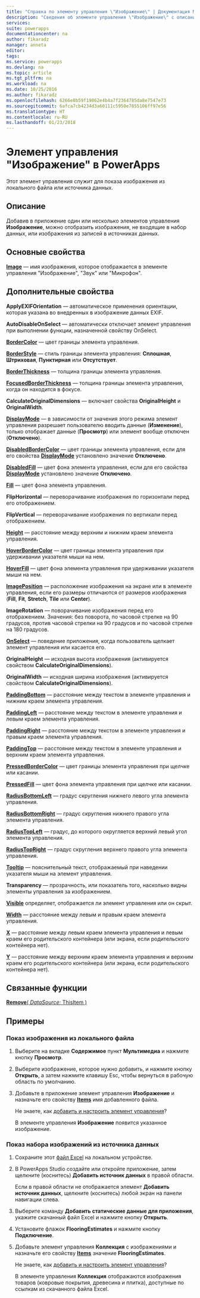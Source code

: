 ```yaml
---
title: "Справка по элементу управления \"Изображение\" | Документация Майкрософт"
description: "Сведения об элементе управления \"Изображение\" с описанием его свойств и примерами"
services: 
suite: powerapps
documentationcenter: na
author: fikaradz
manager: anneta
editor: 
tags: 
ms.service: powerapps
ms.devlang: na
ms.topic: article
ms.tgt_pltfrm: na
ms.workload: na
ms.date: 10/25/2016
ms.author: fikaradz
ms.openlocfilehash: 6266e8b59f19862e4b4a7f2364785da8e7547e73
ms.sourcegitcommit: 6afca7cb4234d3a60111c5950e7855106ff97e56
ms.translationtype: HT
ms.contentlocale: ru-RU
ms.lasthandoff: 01/23/2018
---
```

# <a name="image-control-in-powerapps"></a>Элемент управления "Изображение" в PowerApps
Этот элемент управления служит для показа изображения из локального файла или источника данных.

## <a name="description"></a>Описание
Добавив в приложение один или несколько элементов управления **Изображение**, можно отобразить изображения, не входящие в набор данных, или изображения из записей в источниках данных.

## <a name="key-properties"></a>Основные свойства
**[Image](properties-visual.md)** — имя изображения, которое отображается в элементе управления "Изображение", "Звук" или "Микрофон".

## <a name="additional-properties"></a>Дополнительные свойства
**ApplyEXIFOrientation** — автоматическое применения ориентации, которая указана во внедренных в изображение данных EXIF.

**AutoDisableOnSelect** — автоматически отключает элемент управления при выполнении функции, назначенной свойству OnSelect.

**[BorderColor](properties-color-border.md)** — цвет границы элемента управления.

**[BorderStyle](properties-color-border.md)** — стиль границы элемента управления: **Сплошная**, **Штриховая**, **Пунктирная** или **Отсутствует**.

**[BorderThickness](properties-color-border.md)** — толщина границы элемента управления.

**[FocusedBorderThickness](properties-color-border.md)** — толщина границы элемента управления, когда он находится в фокусе.

**CalculateOriginalDimensions** — включает свойства **OriginalHeight** и **OriginalWidth**.

**[DisplayMode](properties-core.md)** — в зависимости от значения этого режима элемент управления разрешает пользователю вводить данные (**Изменение**), только отображает данные (**Просмотр**) или элемент вообще отключен (**Отключено**).

**[DisabledBorderColor](properties-color-border.md)** — цвет границы элемента управления, если для его свойства **[DisplayMode](properties-core.md)** установлено значение **Отключено**.

**[DisabledFill](properties-color-border.md)** — цвет фона элемента управления, если для его свойства **[DisplayMode](properties-core.md)** установлено значение **Отключено**.

**[Fill](properties-color-border.md)** — цвет фона элемента управления.

**FlipHorizontal** — переворачивание изображения по горизонтали перед его отображением.

**FlipVertical** — переворачивание изображения по вертикали перед отображением.

**[Height](properties-size-location.md)** — расстояние между верхним и нижним краем элемента управления.

**[HoverBorderColor](properties-color-border.md)** — цвет границы элемента управления при удерживании указателя мыши на нем.

**[HoverFill](properties-color-border.md)** — цвет фона элемента управления при удерживании указателя мыши на нем.

**[ImagePosition](properties-visual.md)** — расположение изображения на экране или в элементе управления, если его размеры отличаются от размеров изображения (**Fill**, **Fit**, **Stretch**, **Tile** или **Center**).

**ImageRotation** — поворачивание изображения перед его отображением.  Значения: без поворота, по часовой стрелке на 90 градусов, против часовой стрелки на 90 градусов и по часовой стрелке на 180 градусов.

**[OnSelect](properties-core.md)** — поведение приложения, когда пользователь щелкает элемент управления или касается его.

**OriginalHeight** — исходная высота изображения (активируется свойством **CalculateOriginalDimensions**).

**OriginalWidth** — исходная ширина изображения (активируется свойством **CalculateOriginalDimensions**).

**[PaddingBottom](properties-size-location.md)**  — расстояние между текстом в элементе управления и нижним краем элемента управления.

**[PaddingLeft](properties-size-location.md)** — расстояние между текстом в элементе управления и левым краем элемента управления.

**[PaddingRight](properties-size-location.md)** — расстояние между текстом в элементе управления и правым краем элемента управления.

**[PaddingTop](properties-size-location.md)** — расстояние между текстом в элементе управления и верхним краем элемента управления.

**[PressedBorderColor](properties-color-border.md)** — цвет границы элемента управления при щелчке или касании.

**[PressedFill](properties-color-border.md)** — цвет фона элемента управления при щелчке или касании.

**[RadiusBottomLeft](properties-size-location.md)** — градус скругления нижнего левого угла элемента управления.

**[RadiusBottomRight](properties-size-location.md)** — градус скругления нижнего правого угла элемента управления.

**[RadiusTopLeft](properties-size-location.md)** — градус, до которого округляется верхний левый угол элемента управления.

**[RadiusTopRight](properties-size-location.md)** — градус скругления верхнего правого угла элемента управления.

**[Tooltip](properties-core.md)** — пояснительный текст, отображаемый при наведении указателя мыши на элемент управления.

**Transparency** — прозрачность, или показатель того, насколько видны элементы управления за изображением.

**[Visible](properties-core.md)** определяет, отображается ли элемент управления или он скрыт.

**[Width](properties-size-location.md)** — расстояние между левым и правым краем элемента управления.

**[X](properties-size-location.md)** — расстояние между левым краем элемента управления и левым краем его родительского контейнера (или экрана, если родительского контейнера нет).

**[Y](properties-size-location.md)** — расстояние между верхним краем элемента управления и верхним краем его родительского контейнера (или экрана, если родительского контейнера нет).

## <a name="related-functions"></a>Связанные функции
[**Remove**( *DataSource*; ThisItem )](../functions/function-remove-removeif.md)

## <a name="examples"></a>Примеры
### <a name="show-an-image-from-a-local-file"></a>Показ изображения из локального файла
1. Выберите на вкладке **Содержимое** пункт **Мультимедиа** и нажмите кнопку **Просмотр**.
2. Выберите изображение, которое нужно добавить, и нажмите кнопку **Открыть**, а затем нажмите клавишу Esc, чтобы вернуться в рабочую область по умолчанию.
3. Добавьте в приложение элемент управления **Изображение** и назначьте его свойству **[Items](properties-core.md)** имя добавленного файла.

    Не знаете, как [добавить и настроить элемент управления](../add-configure-controls.md)?

    В элементе управления **Изображение** появится указанное изображение.

### <a name="show-a-set-of-images-from-a-data-source"></a>Показ набора изображений из источника данных
1. Сохраните этот [файл Excel](https://pwrappssamples.blob.core.windows.net/samples/FlooringEstimates.xlsx) на локальном устройстве.
2. В PowerApps Studio создайте или откройте приложение, затем щелкните (коснитесь) **Добавить источник данных** в правой области.

    Если в правой области не отображается элемент **Добавить источник данных**, щелкните (коснитесь) любой экран на панели навигации слева.
3. Выберите команду **Добавить статические данные для приложения**, укажите скачанный файл Excel и нажмите кнопку **Открыть**.
4. Установите флажок **FlooringEstimates** и нажмите кнопку **Подключение**.
5. Добавьте элемент управления **Коллекция** с изображениями и назначьте его свойству **[Items](properties-core.md)** значение **FlooringEstimates**.

    Не знаете, как [добавить и настроить элемент управления](../add-configure-controls.md)?

    В элементе управления **Коллекция** отображаются изображения товаров (ковровые покрытия, древесина и плитка), доступные по ссылкам из скачанного файла Excel.
